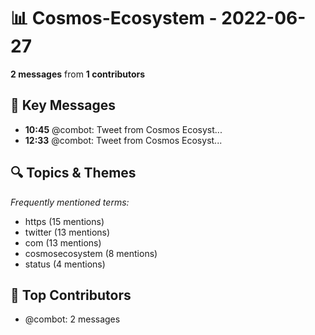 # 📊 Cosmos-Ecosystem - 2022-06-27
**2 messages** from **1 contributors**

## 💬 Key Messages
- **10:45** @combot: [‌‌‌‌‎⁠](https://twitter.com/CosmosEcosystem/status/1541371990434631682)Tweet from Cosmos Ecosyst...
- **12:33** @combot: [‌‌‌‌‎⁠](https://twitter.com/CosmosEcosystem/status/1541399199509614592)Tweet from Cosmos Ecosyst...

## 🔍 Topics & Themes
*Frequently mentioned terms:*
- https (15 mentions)
- twitter (13 mentions)
- com (13 mentions)
- cosmosecosystem (8 mentions)
- status (4 mentions)

## 👥 Top Contributors
- @combot: 2 messages
